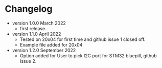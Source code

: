# Changelog

* version 1.0.0 March 2022
	* first release.
* version 1.1.0 April 2022
	* Tested on 20x04 for first time and github issue 1 closed off.
	* Example file added for 20x04 
* version 1.2.0 September 2022
	* Option added for User to pick I2C port for STM32 bluepill, github issue 2.
